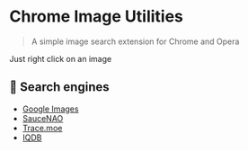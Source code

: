 # Chrome Image Utilities
> A simple image search extension for Chrome and Opera

Just right click on an image

## 🔎 Search engines
* [Google Images](https://images.google.com/)
* [SauceNAO](https://saucenao.com)
* [Trace.moe](https://trace.moe)
* [IQDB](https://iqdb.org)
